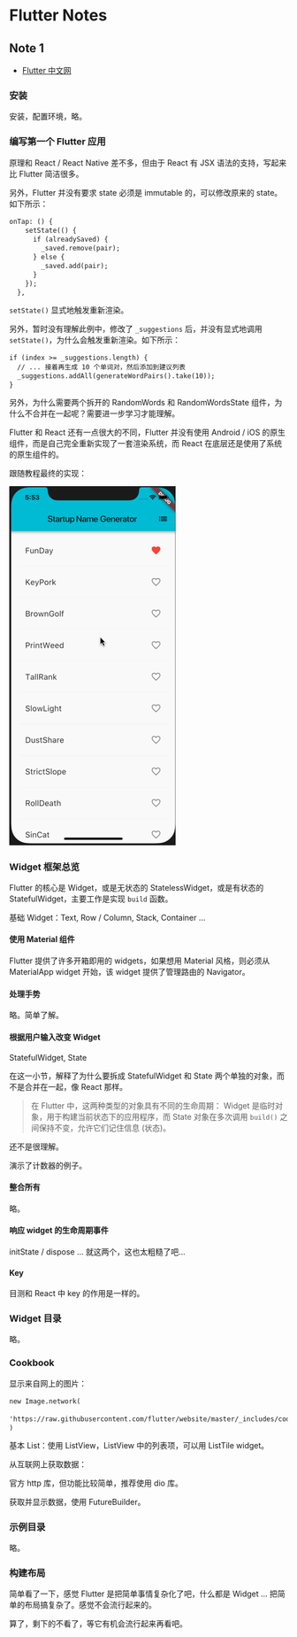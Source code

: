 # Flutter Notes

## Note 1

- [Flutter 中文网](https://flutterchina.club/)

### 安装

安装，配置环境，略。

### 编写第一个 Flutter 应用

原理和 React / React Native 差不多，但由于 React 有 JSX 语法的支持，写起来比 Flutter 简洁很多。

另外，Flutter 并没有要求 state 必须是 immutable 的，可以修改原来的 state。如下所示：

    onTap: () {
        setState(() {
          if (alreadySaved) {
            _saved.remove(pair);
          } else {
            _saved.add(pair);
          }
        });
      },

`setState()` 显式地触发重新渲染。

另外，暂时没有理解此例中，修改了 `_suggestions` 后，并没有显式地调用 `setState()`，为什么会触发重新渲染。如下所示：

    if (index >= _suggestions.length) {
      // ... 接着再生成 10 个单词对，然后添加到建议列表
      _suggestions.addAll(generateWordPairs().take(10));
    }

另外，为什么需要两个拆开的 RandomWords 和 RandomWordsState 组件，为什么不合并在一起呢？需要进一步学习才能理解。

Flutter 和 React 还有一点很大的不同，Flutter 并没有使用 Android / iOS 的原生组件，而是自己完全重新实现了一套渲染系统，而 React 在底层还是使用了系统的原生组件的。

跟随教程最终的实现：

![](../art/startup_name_generator.gif)

### Widget 框架总览

Flutter 的核心是 Widget，或是无状态的 StatelessWidget，或是有状态的 StatefulWidget，主要工作是实现 `build` 函数。

基础 Widget：Text, Row / Column, Stack, Container ...

#### 使用 Material 组件

Flutter 提供了许多开箱即用的 widgets，如果想用 Material 风格，则必须从 MaterialApp widget 开始，该 widget 提供了管理路由的 Navigator。

#### 处理手势

略。简单了解。

#### 根据用户输入改变 Widget

StatefulWidget, State

在这一小节，解释了为什么要拆成 StatefulWidget 和 State 两个单独的对象，而不是合并在一起，像 React 那样。

> 在 Flutter 中，这两种类型的对象具有不同的生命周期： Widget 是临时对象，用于构建当前状态下的应用程序，而 State 对象在多次调用 `build()` 之间保持不变，允许它们记住信息 (状态)。

还不是很理解。

演示了计数器的例子。

#### 整合所有

略。

#### 响应 widget 的生命周期事件

initState / dispose ... 就这两个，这也太粗糙了吧...

#### Key

目测和 React 中 key 的作用是一样的。

### Widget 目录

略。

### Cookbook

显示来自网上的图片：

    new Image.network(
      'https://raw.githubusercontent.com/flutter/website/master/_includes/code/layout/lakes/images/lake.jpg',
    )

基本 List：使用 ListView，ListView 中的列表项，可以用 ListTile widget。

从互联网上获取数据：

官方 http 库，但功能比较简单，推荐使用 dio 库。

获取并显示数据，使用 FutureBuilder。

### 示例目录

略。

### 构建布局

简单看了一下，感觉 Flutter 是把简单事情复杂化了吧，什么都是 Widget ... 把简单的布局搞复杂了。感觉不会流行起来的。

算了，剩下的不看了，等它有机会流行起来再看吧。
